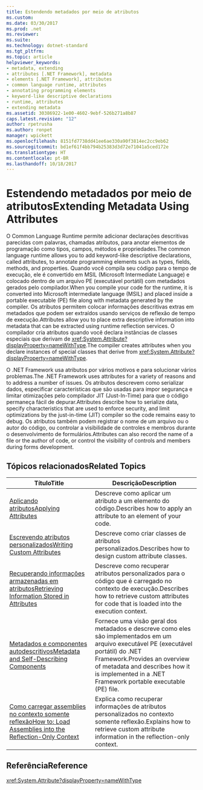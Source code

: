 ```yaml
---
title: Estendendo metadados por meio de atributos
ms.custom: 
ms.date: 03/30/2017
ms.prod: .net
ms.reviewer: 
ms.suite: 
ms.technology: dotnet-standard
ms.tgt_pltfrm: 
ms.topic: article
helpviewer_keywords:
- metadata, extending
- attributes [.NET Framework], metadata
- elements [.NET Framework], attributes
- common language runtime, attributes
- annotating programming elements
- keyword-like descriptive declarations
- runtime, attributes
- extending metadata
ms.assetid: 30386922-1e00-4602-9ebf-526b271a8b87
caps.latest.revision: "12"
author: rpetrusha
ms.author: ronpet
manager: wpickett
ms.openlocfilehash: 8151fd7738dd41ee6ae330a90f3814ec2cc9eb62
ms.sourcegitcommit: bd1ef61f4bb794b25383d3d72e71041a5ced172e
ms.translationtype: HT
ms.contentlocale: pt-BR
ms.lasthandoff: 10/18/2017
---
```

# <a name="extending-metadata-using-attributes"></a><span data-ttu-id="cb6a0-102">Estendendo metadados por meio de atributos</span><span class="sxs-lookup"><span data-stu-id="cb6a0-102">Extending Metadata Using Attributes</span></span>
<span data-ttu-id="cb6a0-103">O Common Language Runtime permite adicionar declarações descritivas parecidas com palavras, chamadas atributos, para anotar elementos de programação como tipos, campos, métodos e propriedades.</span><span class="sxs-lookup"><span data-stu-id="cb6a0-103">The common language runtime allows you to add keyword-like descriptive declarations, called attributes, to annotate programming elements such as types, fields, methods, and properties.</span></span> <span data-ttu-id="cb6a0-104">Quando você compila seu código para o tempo de execução, ele é convertido em MSIL (Microsoft Intermediate Language) e colocado dentro de um arquivo PE (executável portátil) com metadados gerados pelo compilador.</span><span class="sxs-lookup"><span data-stu-id="cb6a0-104">When you compile your code for the runtime, it is converted into Microsoft intermediate language (MSIL) and placed inside a portable executable (PE) file along with metadata generated by the compiler.</span></span> <span data-ttu-id="cb6a0-105">Os atributos permitem colocar informações descritivas extras em metadados que podem ser extraídos usando serviços de reflexão de tempo de execução.</span><span class="sxs-lookup"><span data-stu-id="cb6a0-105">Attributes allow you to place extra descriptive information into metadata that can be extracted using runtime reflection services.</span></span> <span data-ttu-id="cb6a0-106">O compilador cria atributos quando você declara instâncias de classes especiais que derivam de <xref:System.Attribute?displayProperty=nameWithType>.</span><span class="sxs-lookup"><span data-stu-id="cb6a0-106">The compiler creates attributes when you declare instances of special classes that derive from <xref:System.Attribute?displayProperty=nameWithType>.</span></span>  
  
 <span data-ttu-id="cb6a0-107">O .NET Framework usa atributos por vários motivos e para solucionar vários problemas.</span><span class="sxs-lookup"><span data-stu-id="cb6a0-107">The .NET Framework uses attributes for a variety of reasons and to address a number of issues.</span></span> <span data-ttu-id="cb6a0-108">Os atributos descrevem como serializar dados, especificar características que são usadas para impor segurança e limitar otimizações pelo compilador JIT (Just-In-Time) para que o código permaneça fácil de depurar.</span><span class="sxs-lookup"><span data-stu-id="cb6a0-108">Attributes describe how to serialize data, specify characteristics that are used to enforce security, and limit optimizations by the just-in-time (JIT) compiler so the code remains easy to debug.</span></span> <span data-ttu-id="cb6a0-109">Os atributos também podem registrar o nome de um arquivo ou o autor do código, ou controlar a visibilidade de controles e membros durante o desenvolvimento de formulários.</span><span class="sxs-lookup"><span data-stu-id="cb6a0-109">Attributes can also record the name of a file or the author of code, or control the visibility of controls and members during forms development.</span></span>  
  
## <a name="related-topics"></a><span data-ttu-id="cb6a0-110">Tópicos relacionados</span><span class="sxs-lookup"><span data-stu-id="cb6a0-110">Related Topics</span></span>  
  
|<span data-ttu-id="cb6a0-111">Título</span><span class="sxs-lookup"><span data-stu-id="cb6a0-111">Title</span></span>|<span data-ttu-id="cb6a0-112">Descrição</span><span class="sxs-lookup"><span data-stu-id="cb6a0-112">Description</span></span>|  
|-----------|-----------------|  
|[<span data-ttu-id="cb6a0-113">Aplicando atributos</span><span class="sxs-lookup"><span data-stu-id="cb6a0-113">Applying Attributes</span></span>](../../../docs/standard/attributes/applying-attributes.md)|<span data-ttu-id="cb6a0-114">Descreve como aplicar um atributo a um elemento do código.</span><span class="sxs-lookup"><span data-stu-id="cb6a0-114">Describes how to apply an attribute to an element of your code.</span></span>|  
|[<span data-ttu-id="cb6a0-115">Escrevendo atributos personalizados</span><span class="sxs-lookup"><span data-stu-id="cb6a0-115">Writing Custom Attributes</span></span>](../../../docs/standard/attributes/writing-custom-attributes.md)|<span data-ttu-id="cb6a0-116">Descreve como criar classes de atributos personalizados.</span><span class="sxs-lookup"><span data-stu-id="cb6a0-116">Describes how to design custom attribute classes.</span></span>|  
|[<span data-ttu-id="cb6a0-117">Recuperando informações armazenadas em atributos</span><span class="sxs-lookup"><span data-stu-id="cb6a0-117">Retrieving Information Stored in Attributes</span></span>](../../../docs/standard/attributes/retrieving-information-stored-in-attributes.md)|<span data-ttu-id="cb6a0-118">Descreve como recuperar atributos personalizados para o código que é carregado no contexto de execução.</span><span class="sxs-lookup"><span data-stu-id="cb6a0-118">Describes how to retrieve custom attributes for code that is loaded into the execution context.</span></span>|  
|[<span data-ttu-id="cb6a0-119">Metadados e componentes autodescritivos</span><span class="sxs-lookup"><span data-stu-id="cb6a0-119">Metadata and Self-Describing Components</span></span>](../../../docs/standard/metadata-and-self-describing-components.md)|<span data-ttu-id="cb6a0-120">Fornece uma visão geral dos metadados e descreve como eles são implementados em um arquivo executável PE (executável portátil) do .NET Framework.</span><span class="sxs-lookup"><span data-stu-id="cb6a0-120">Provides an overview of metadata and describes how it is implemented in a .NET Framework portable executable (PE) file.</span></span>|  
|[<span data-ttu-id="cb6a0-121">Como carregar assemblies no contexto somente reflexão</span><span class="sxs-lookup"><span data-stu-id="cb6a0-121">How to: Load Assemblies into the Reflection-Only Context</span></span>](../../../docs/framework/reflection-and-codedom/how-to-load-assemblies-into-the-reflection-only-context.md)|<span data-ttu-id="cb6a0-122">Explica como recuperar informações de atributos personalizados no contexto somente reflexão.</span><span class="sxs-lookup"><span data-stu-id="cb6a0-122">Explains how to retrieve custom attribute information in the reflection-only context.</span></span>|  
  
## <a name="reference"></a><span data-ttu-id="cb6a0-123">Referência</span><span class="sxs-lookup"><span data-stu-id="cb6a0-123">Reference</span></span>  
 <xref:System.Attribute?displayProperty=nameWithType>
